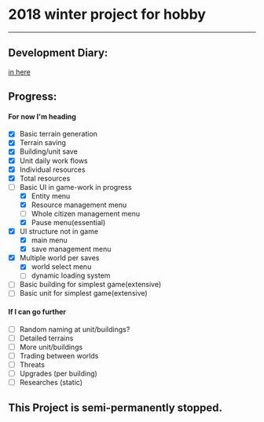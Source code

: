 # 2018 winter project for hobby
***
## Development Diary:
[in here](/Diary/Diary.md)

## Progress:

#### For now I'm heading

 - [x] Basic terrain generation
 - [x] Terrain saving
 - [x] Building/unit save
 - [x] Unit daily work flows
 - [x] Individual resources
 - [x] Total resources
 - [ ] Basic UI in game-work in progress
	- [x] Entity menu
	- [x] Resource management menu
	- [ ] Whole citizen management menu
	- [x] Pause menu(essential)
 - [x] UI structure not in game 
	- [x] main menu
	- [x] save management menu
 - [x] Multiple world per saves
	- [x] world select menu
	- [ ] dynamic loading system
 - [ ] Basic building for simplest game(extensive)
 - [ ] Basic unit for simplest game(extensive)
 
#### If I can go further
 - [ ] Random naming at unit/buildings?
 - [ ] Detailed terrains
 - [ ] More unit/buildings
 - [ ] Trading between worlds
 - [ ] Threats
 - [ ] Upgrades (per building)
 - [ ] Researches (static)
 
## This Project is semi-permanently stopped.